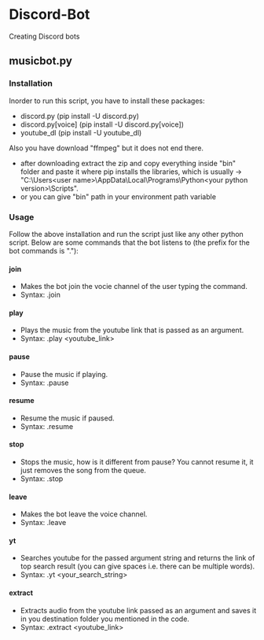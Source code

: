 # Discord-Bot
Creating Discord bots

## musicbot.py

### Installation
Inorder to run this script, you have to install these packages:
- discord.py (pip install -U discord.py)
- discord.py[voice] (pip install -U discord.py[voice])
- youtube_dl (pip install -U youtube_dl)

Also you have download "ffmpeg" but it does not end there.
- after downloading extract the zip and copy everything inside "bin" folder and paste it where pip installs the libraries, which is usually -> "C:\Users\<user name>\AppData\Local\Programs\Python\<your python version>\Scripts".
- or you can give "bin" path in your environment path variable


### Usage
Follow the above installation and run the script just like any other python script.
Below are some commands that the bot listens to (the prefix for the bot commands is "."):
#### join
- Makes the bot join the vocie channel of the user typing the command.
 - Syntax: .join
#### play
- Plays the music from the youtube link that is passed as an argument.
 - Syntax: .play <youtube_link>
#### pause
- Pause the music if playing.
 - Syntax: .pause
#### resume
- Resume the music if paused.
 - Syntax: .resume
#### stop
- Stops the music, how is it different from pause? You cannot resume it, it just removes the song from the queue.
 - Syntax: .stop
#### leave
- Makes the bot leave the voice channel.
 - Syntax: .leave
#### yt
- Searches youtube for the passed argument string and returns the link of top search result (you can give spaces i.e. there can be multiple words).
 - Syntax: .yt <your_search_string>
#### extract
- Extracts audio from the youtube link passed as an argument and saves it in you destination folder you mentioned in the code.
 - Syntax: .extract <youtube_link>
